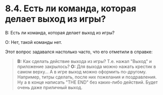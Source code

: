 # 8.4. Есть ли команда, которая делает выход из игры?
<!-- [:faq_08_04] -->
В: Есть ли команда, которая делает выход из игры?

О:
Нет, такой команды нет.

Этот вопрос задавался настолько часто, что его отметили в справке:

> **В:** Как сделать действие выхода из игры? Т.е. нажал "Выход" и приложение закрылось?
  **О:** Для выхода можно нажать крестик в самом верху... А в игре выход можно оформить по-другому. Например, титры сделать, после них пожелания и поздравления. Ну а в конце написать "THE END" без каких-либо действий. Будет очень даже приличный выход.
  
<!-- Цитаты создаются указыванием перед строкой символа >. Интересно, что в fb2 все строки цитаты помещаются в один блок <`cite></cite>` -->
